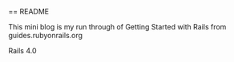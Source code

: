 == README

This mini blog is my run through of Getting Started with Rails from guides.rubyonrails.org

Rails 4.0

